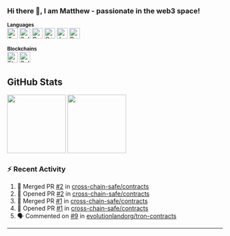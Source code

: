 ### Hi there 👋, I am Matthew - passionate in the web3 space!

<sup><b>Languages</b></sup> <br>
<img alt="Typescript" src="https://img.shields.io/badge/typescript-%23007ACC.svg?style=for-the-badge&logo=typescript&logoColor=white" height="25" />
<img alt="Solidity" src="https://img.shields.io/badge/solidity-%23363636.svg?style=for-the-badge&logo=solidity&logoColor=white" height="25" />
<img alt="Rust" src="https://img.shields.io/badge/Rust-000000?style=for-the-badge&logo=rust&logoColor=white" height="25"/>
<img alt="C++" src="https://img.shields.io/badge/C%2B%2B-00599C?style=for-the-badge&logo=c%2B%2B&logoColor=white" height="25" />
<img alt="Java" src="https://img.shields.io/badge/Java-ED8B00?style=for-the-badge&logo=openjdk&logoColor=white" height="25" />
<img alt="Python" src="https://img.shields.io/badge/python-3670A0?style=for-the-badge&logo=python&logoColor=ffdd54" height="25" />

<sup><b>Blockchains</b></sup> <br>
<img alt="Ethereum" src="https://img.shields.io/badge/ethereum-3C3C3D?style=for-the-badge&logo=ethereum&logoColor=white" height="25" />
<img alt="Solana" src="https://img.shields.io/badge/solana-9945FF?style=for-the-badge&logo=solana&logoColor=ffdd54" height="25" />

<h2>GitHub Stats</h2>
  <img height="137px" src="https://github-readme-stats.vercel.app/api?username=andyrobert3&hide_title=true&hide_border=true&show_icons=true&include_all_commits=true&count_private=true&line_height=21&text_color=000&icon_color=000&theme=graywhite" />
  <img height="137px" src="https://github-readme-stats.vercel.app/api/top-langs/?username=andyrobert3&hide=html&hide_title=true&hide_border=true&layout=compact&langs_count=6&exclude_repo=comp426,Redventures-Movie-Quotes&text_color=000&icon_color=fff&theme=graywhite" />

### :zap: Recent Activity

<!--START_SECTION:activity-->
1. 🎉 Merged PR [#2](https://github.com/cross-chain-safe/contracts/pull/2) in [cross-chain-safe/contracts](https://github.com/cross-chain-safe/contracts)
2. 💪 Opened PR [#2](https://github.com/cross-chain-safe/contracts/pull/2) in [cross-chain-safe/contracts](https://github.com/cross-chain-safe/contracts)
3. 🎉 Merged PR [#1](https://github.com/cross-chain-safe/contracts/pull/1) in [cross-chain-safe/contracts](https://github.com/cross-chain-safe/contracts)
4. 💪 Opened PR [#1](https://github.com/cross-chain-safe/contracts/pull/1) in [cross-chain-safe/contracts](https://github.com/cross-chain-safe/contracts)
5. 🗣 Commented on [#9](https://github.com/evolutionlandorg/tron-contracts/issues/9#issuecomment-1746254190) in [evolutionlandorg/tron-contracts](https://github.com/evolutionlandorg/tron-contracts)
<!--END_SECTION:activity-->


---
